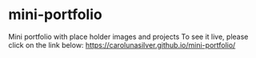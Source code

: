 # mini-portfolio
Mini portfolio with place holder images and projects 
To see it live, please click on the link below: 
https://carolunasilver.github.io/mini-portfolio/
